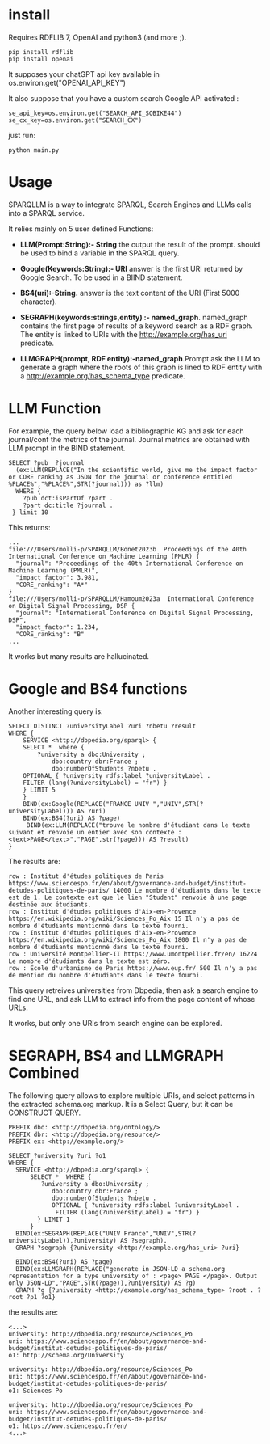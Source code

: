 
# install

Requires RDFLIB 7, OpenAI and python3 (and more ;). 
```
pip install rdflib
pip install openai
```
It supposes your chatGPT api key available in os.environ.get("OPENAI_API_KEY")

It also suppose that you have a custom search Google API activated :
```
se_api_key=os.environ.get("SEARCH_API_SOBIKE44")
se_cx_key=os.environ.get("SEARCH_CX")
```

just run:
```
python main.py
```

# Usage

SPARQLLM is a way to integrate SPARQL, Search Engines and LLMs calls into a SPARQL service. 

It relies mainly on 5 user defined Functions:

* __LLM(Prompt:String):- String__  the output the result of the prompt. should be used to bind a variable in the SPARQL query.

* __Google(Keywords:String):- URI__  answer is the first URI returned by Google Search. To be used in a BIIND statement.

* __BS4(uri):-String.__ answer is the text content of the URI (First 5000 character).

* __SEGRAPH(keywords:strings,entity) :- named_graph__. named_graph contains the first page of results of a keyword search as a RDF graph. The entity is linked to URIs with the  <http://example.org/has_uri> predicate.

* __LLMGRAPH(prompt, RDF entity):-named_graph__.Prompt ask the LLM to generate a graph where the roots of this graph is lined to RDF entity with a  <http://example.org/has_schema_type> predicate. 


# LLM Function

For example, the query below
load a bibliographic KG and ask for each journal/conf the metrics of the journal.
Journal metrics are obtained with LLM prompt in the BIND statement.

```
SELECT ?pub  ?journal 
  (ex:LLM(REPLACE("In the scientific world, give me the impact factor or CORE ranking as JSON for the journal or conference entitled %PLACE%","%PLACE%",STR(?journal))) as ?llm) 
  WHERE {
    ?pub dct:isPartOf ?part .
    ?part dc:title ?journal .
 } limit 10
```

This returns:
```
...
file:///Users/molli-p/SPARQLLM/Bonet2023b  Proceedings of the 40th International Conference on Machine Learning (PMLR) {
  "journal": "Proceedings of the 40th International Conference on Machine Learning (PMLR)",
  "impact_factor": 3.981,
  "CORE_ranking": "A*"
}
file:///Users/molli-p/SPARQLLM/Hamoum2023a  International Conference on Digital Signal Processing, DSP {
  "journal": "International Conference on Digital Signal Processing, DSP",
  "impact_factor": 1.234,
  "CORE_ranking": "B"
...
```

It works but many results are hallucinated.

# Google and BS4 functions

Another interesting query is:
```
SELECT DISTINCT ?universityLabel ?uri ?nbetu ?result
WHERE {
    SERVICE <http://dbpedia.org/sparql> {
    SELECT *  where {
        ?university a dbo:University ;
            dbo:country dbr:France ;
            dbo:numberOfStudents ?nbetu .
    OPTIONAL { ?university rdfs:label ?universityLabel . 
    FILTER (lang(?universityLabel) = "fr") }
    } LIMIT 5
    }
    BIND(ex:Google(REPLACE("FRANCE UNIV ","UNIV",STR(?universityLabel))) AS ?uri)
    BIND(ex:BS4(?uri) AS ?page)   
     BIND(ex:LLM(REPLACE("trouve le nombre d'étudiant dans le texte suivant et renvoie un entier avec son contexte :<text>PAGE</text>","PAGE",str(?page))) AS ?result)
}
```

The results are:
```
row : Institut d'études politiques de Paris https://www.sciencespo.fr/en/about/governance-and-budget/institut-detudes-politiques-de-paris/ 14000 Le nombre d'étudiants dans le texte est de 1. Le contexte est que le lien "Student" renvoie à une page destinée aux étudiants.
row : Institut d'études politiques d'Aix-en-Provence https://en.wikipedia.org/wiki/Sciences_Po_Aix 15 Il n'y a pas de nombre d'étudiants mentionné dans le texte fourni.
row : Institut d'études politiques d'Aix-en-Provence https://en.wikipedia.org/wiki/Sciences_Po_Aix 1800 Il n'y a pas de nombre d'étudiants mentionné dans le texte fourni.
row : Université Montpellier-II https://www.umontpellier.fr/en/ 16224 Le nombre d'étudiants dans le texte est zéro.
row : École d'urbanisme de Paris https://www.eup.fr/ 500 Il n'y a pas de mention du nombre d'étudiants dans le texte fourni.
```

This query retreives universities from Dbpedia, then ask a search engine to find one URL, and ask LLM to extract info from the page content of whose URLs.

It works, but only one URIs from search engine can be explored.

# SEGRAPH, BS4 and LLMGRAPH Combined

The following query allows to explore multiple URIs, and select patterns in the extracted schema.org markup. It is a Select Query, but it can be CONSTRUCT QUERY.

```
PREFIX dbo: <http://dbpedia.org/ontology/>
PREFIX dbr: <http://dbpedia.org/resource/>
PREFIX ex: <http://example.org/>

SELECT ?university ?uri ?o1
WHERE {
  SERVICE <http://dbpedia.org/sparql> {
      SELECT *  WHERE {
         ?university a dbo:University ;
            dbo:country dbr:France ;
            dbo:numberOfStudents ?nbetu .
            OPTIONAL { ?university rdfs:label ?universityLabel . 
             FILTER (lang(?universityLabel) = "fr") }
        } LIMIT 1
      }
  BIND(ex:SEGRAPH(REPLACE("UNIV France","UNIV",STR(?universityLabel)),?university) AS ?segraph).
  GRAPH ?segraph {?university <http://example.org/has_uri> ?uri}    

  BIND(ex:BS4(?uri) AS ?page)   
  BIND(ex:LLMGRAPH(REPLACE("generate in JSON-LD a schema.org representation for a type university of : <page> PAGE </page>. Output only JSON-LD","PAGE",STR(?page)),?university) AS ?g)
  GRAPH ?g {?university <http://example.org/has_schema_type> ?root . ?root ?p1 ?o1}    
```

the results are:
```
<...>
university: http://dbpedia.org/resource/Sciences_Po
uri: https://www.sciencespo.fr/en/about/governance-and-budget/institut-detudes-politiques-de-paris/
o1: http://schema.org/University

university: http://dbpedia.org/resource/Sciences_Po
uri: https://www.sciencespo.fr/en/about/governance-and-budget/institut-detudes-politiques-de-paris/
o1: Sciences Po

university: http://dbpedia.org/resource/Sciences_Po
uri: https://www.sciencespo.fr/en/about/governance-and-budget/institut-detudes-politiques-de-paris/
o1: https://www.sciencespo.fr/en/
<...>
```

